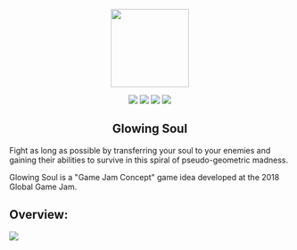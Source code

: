 <p align="center">
<img src="https://github.com/SlideZero/icons-logos/blob/main/Unity/unity-tab-square-white.png" width="140"/>
</p>

<p align="center">
<img src="https://img.shields.io/badge/Unity-2017.3.1-lightgrey"/> <img src="https://img.shields.io/badge/Template-Built--In-green"/> <img src="https://img.shields.io/badge/Feature-Jam_Concept-blue"/> <img src="https://img.shields.io/badge/Status-Production-brightgreen"/>
</p>

<h2 align="center">Glowing Soul</h2>

Fight as long as possible by transferring your soul to your enemies and gaining their abilities to survive in this spiral of pseudo-geometric madness.

Glowing Soul is a "Game Jam Concept" game idea developed at the 2018 Global Game Jam.

## Overview:

<img src="https://zesdev-resources.s3.amazonaws.com/glowing-soul.gif"/>
